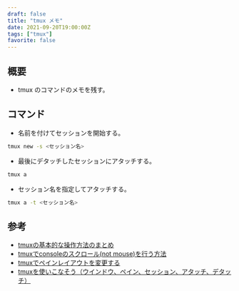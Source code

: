 ```yaml
---
draft: false
title: "tmux メモ"
date: 2021-09-20T19:00:00Z
tags: ["tmux"]
favorite: false
---
```


## 概要

- tmux のコマンドのメモを残す。

## コマンド

- 名前を付けてセッションを開始する。

```bash
tmux new -s <セッション名>
```

- 最後にデタッチしたセッションにアタッチする。

```bash
tmux a
```

- セッション名を指定してアタッチする。

```bash
tmux a -t <セッション名>
```

## 参考

- [tmuxの基本的な操作方法のまとめ](tmuxの基本的な操作方法のまとめ)
- [tmuxでconsoleのスクロール(not mouse)を行う方法](https://qiita.com/sutoh/items/41ddd9bdbc9e23746c9d)
- [tmuxでペインレイアウトを変更する](https://qiita.com/tortuepin/items/1acbc7b0e749189a33b9)
- [tmuxを使いこなそう（ウインドウ、ペイン、セッション、アタッチ、デタッチ）](https://qiita.com/shoma2da/items/2e68c1e59938eb0c2f83#%E3%82%BB%E3%83%83%E3%82%B7%E3%83%A7%E3%83%B3%E3%82%92%E4%BD%BF%E3%81%84%E3%81%93%E3%81%AA%E3%81%99)

